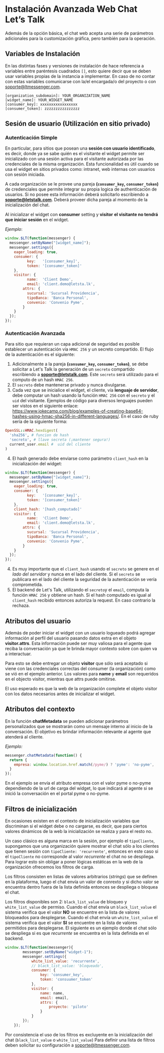 # Instalación Avanzada Web Chat Let’s Talk

Además de la opción básica, el chat web acepta una serie de parámetros adicionales para la customización gráfica, pero también para la operación.

## Variables de Instalación
En las distintas fases y versiones de instalación de hace referencia a variables entre paréntesis cuadrados `[]`, esto quiere decir que se deben usar variables propias de la instancia a implementar. En caso de no contar con estas variables comunicarse con la/el encargada/o del proyecto o con soporte@ltmessenger.com.

```
[organization_subdomain]: YOUR_ORGANIZATION_NAME
[widget_name]: YOUR_WIDGET_NAME
[consumer_key]: xxxxxxxxxxxxxxxxx
[consumer_token]: zzzzzzzzzzzzzzzz
```

## Sesión de usuario (Utilización en sitio privado)

### Autenticación Simple

En particular, para sitios que posean una **sesión con usuario identificado**, es decir, donde ya se sabe quién es el visitante el widget permite ser inicializado con una sesión activa para el visitante autorizada por las credenciales de la misma organización. Esta funcionalidad es útil cuando se usa el widget en sitios privados como: intranet, web internas con usuarios con sesión iniciada.

A cada organización se le provee una pareja **(`consumer_key`, `consumer_token`)** de credenciales que permite integrar su propia logica de authenticación de usuarios. Si no posee esta información deberá solicitarlo escribiendo a **soporte@letstalk.com**.
Deberá proveer dicha pareja al momento de la inicialización del chat.

Al inicializar el widget con **consumer** setting y **visitor** **el visitante no tendrá que iniciar sesión** en el widget.

*Ejemplo*:

```javascript
window.$LT(function(messenger) {
  messenger.setByName("[widget_name]");
  messenger.settings({
  	eager_loading: true,
  	consumer: {
    	  key:   '[consumer_key]',
    	  token: '[consumer_token]'
  	},
  	visitor: {
    	  name:  'Client Demo',
    	  email: 'client.demo@letsta.lk',
      	attrs: {
          sucursal: 'Sucursal Providencia',
          tipoBanca: 'Banca Personal',
          convenio: 'Convenio Pyme',
      	}
  	}
  });
});
```

### Autenticación Avanzada

Para sitio que requieran un capa adicional de seguridad es posible establecer un autenticación vía `HMAC 256` y un secreto compartido. El flujo de la autenticación es el siguiente:

1. Adicionalmente a la pareja **(`consumer_key`, `consumer_token`)**, se  debe solicitar a Let's Talk la generación de un `secreto`  compartido escribiendo a  **soporte@letstalk.com**. Este `secreto` será utilizado para el computo de un hash `HMAC 256`.
2. El `secreto` debe mantenerse privado y nunca divulgarse.
3. Cada vez que se inicialice el widget, el cliente, vía **lenguaje de servidor**, debe computar un hash usando la función `HMAC 256` con el `secreto` y el `uid` del visitante. Ejemplos de código para diversos lenguajes pueden ser vistos en el siguiente enlace: https://www.jokecamp.com/blog/examples-of-creating-base64-hashes-using-hmac-sha256-in-different-languages/. 
En el caso de ruby sería de la siguiente forma:
```ruby
OpenSSL::HMAC.hexdigest(
  'sha256', # funcion de hash
  'secreto', # llave secreta (¡mantener segura!)
  current_user.email #  uid del cliente
)
```
4. El hash generado debe enviarse como parámetro `client_hash` en la inicialización del widget:

```javascript
window.$LT(function(messenger) {
  messenger.setByName("[widget_name]");
  messenger.settings({
  	eager_loading: true,
  	consumer: {
    	  key:   '[consumer_key]',
    	  token: '[consumer_token]'
  	},
    client_hash: '[hash_computado]'
  	visitor: {
    	  name:  'Client Demo',
    	  email: 'client.demo@letsta.lk',
      	attrs: {
          sucursal: 'Sucursal Providencia',
          tipoBanca: 'Banca Personal',
          convenio: 'Convenio Pyme',
      	}
  	}
  });
});
```
4. Es muy importante que el `client_hash` usando el `secreto` se genere en el *lado del servidor* y nunca en el lado del cliente. Si el `secreto` se publicara en el lado del cliente la seguridad de la autenticación se vería comprometida.
6. El backend de Let's Talk, utilizando el `secreto`y el `email`, computa la función `HMAC 256` y obtiene un hash. Si el hash computado es igual al `client_hash` recibido entonces autoriza la request. En caso contrario la rechaza.

## Atributos del usuario

Además de poder iniciar el widget con un usuario logueado podrá agregar información al perfil del usuario pasando datos extra en el objeto **visitor.attrs**. Esta información puede ser muy valiosa para el agente que reciba la conversación ya que le brinda mayor contexto sobre con quien va a interactuar.

Para esto se debe entregar un objeto **visitor** que sólo será aceptado si viene con las credenciales correctas del consumer (la organización) como se vió en el ejemplo anterior.
Los valores para **name** y **email** son requeridos en el objecto visitor, mientras que attrs puede omitirse.

El uso esperado es que la web de la organización complete el objeto visitor con los datos necesarios antes de inicializar el widget.

## Atributos del contexto

En la función **chatMetadata** se pueden adicionar parámetros personalizados que se mostrarán como un mensaje interno al inicio de la conversación. El objetivo es brindar información relevante al agente que atenderá al cliente.

*Ejemplo:*

```javascript
messenger.chatMetadata(function() {
  return {
    empresa: window.location.href.match(/pyme/) ? 'pyme': 'no-pyme',
  }
});
```
En el ejemplo se envía el atributo empresa con el valor pyme o no-pyme dependiendo de la url de carga del widget, lo que indicará al agente si se inició la conversación en el portal pyme o no-pyme.

## Filtros de inicialización

En ocasiones existen en el contexto de inicialización variables que discriminan si el widget debe o no cargarse, es decir, que para ciertos valores dinámicos de la web la inicialización se realiza y para el resto no.

Un caso clásico es alguna marca en la sesión, por ejemplo el `tipoCliente`, supongamos que una organización quiere mostrar el chat sólo a los clientes que tienen sesión con `tipoCliente: 'recurrente'`, entonces en este caso si el `tipoCliente` no corresponde al valor _recurrente_ el chat no se despliega. Para lograr esto sin obligar a poner lógicas estáticas en la web de la organización ofrecemos los filtros de carga.

Los filtros consisten en listas de valores arbitrarios (_strings_) que se definen en la plataforma, luego el chat envía un valor de conrexto  y si dicho valor se encuentra dentro fuera de la lista definida entonces se despliega o bloquea el chat.

Los filtros disponibles son 2: `black_list_value` de bloqueo y `white_list_value` de permiso. 
Cuando el chat envía un `black_list_value` el sistema verifica que el valor **NO** se encuentre en la lista de valores bloqueados para desplegarse. Cuando el chat envía un `white_list_value` el sistema verifica que el valor **SI** se encuentre en la lista de valores permitidos para desplegarse.
El siguiente es un ejemplo donde el chat sólo se despliega si es que _recurrente_ se encuentra en la lista definida en el backend.

```javascript
window.$LT(function(messenger){
        messenger.setByName("widget-1");
        messenger.settings({
            white_list_value: 'recurrente',
            // black_list_value: 'bloqueado',
            consumer: {
                key: 'consumer_key',
                token: 'consuumer_token'
            },
            visitor: {
                name: name,
                email: email,
                attrs: {
                    proyecto: 'piloto'
                }
            }
        });
    });
```

Por consistencia el uso de los filtros es excluyente en la inicialización del chat (`black_list_value` o `white_list_value`)
Para definir una lista de filtros deben solicitar su configuración a soporte@ltmessenger.com.
